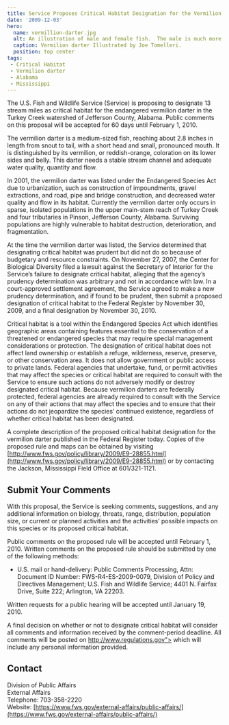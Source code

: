 ```yaml
---
title: Service Proposes Critical Habitat Designation for the Vermilion Darter
date: '2009-12-03'
hero:
  name: vermillion-darter.jpg
  alt: An illustration of male and female fish.  The male is much more colorful with blues and oranges while the female is black and brown.
  caption: Vermilion darter Illustrated by Joe Tomelleri.
  position: top center
tags:
 - Critical Habitat
 - Vermilion darter
 - Alabama
 - Mississippi
---
```


The U.S. Fish and Wildlife Service (Service) is proposing to designate 13 stream miles as critical habitat for the endangered vermilion darter in the Turkey Creek watershed of Jefferson County, Alabama. Public comments on this proposal will be accepted for 60 days until February 1, 2010.

The vermilion darter is a medium-sized fish, reaching about 2.8 inches in length from snout to tail, with a short head and small, pronounced mouth. It is distinguished by its vermilion, or reddish-orange, coloration on its lower sides and belly. This darter needs a stable stream channel and adequate water quality, quantity and flow.

In 2001, the vermilion darter was listed under the Endangered Species Act due to urbanization, such as construction of impoundments, gravel extractions, and road, pipe and bridge construction, and decreased water quality and flow in its habitat. Currently the vermilion darter only occurs in sparse, isolated populations in the upper main-stem reach of Turkey Creek and four tributaries in Pinson, Jefferson County, Alabama. Surviving populations are highly vulnerable to habitat destruction, deterioration, and fragmentation.

At the time the vermilion darter was listed, the Service determined that designating critical habitat was prudent but did not do so because of budgetary and resource constraints. On November 27, 2007, the Center for Biological Diversity filed a lawsuit against the Secretary of Interior for the Service’s failure to designate critical habitat, alleging that the agency’s prudency determination was arbitrary and not in accordance with law. In a court-approved settlement agreement, the Service agreed to make a new prudency determination, and if found to be prudent, then submit a proposed designation of critical habitat to the Federal Register by November 30, 2009, and a final designation by November 30, 2010.

Critical habitat is a tool within the Endangered Species Act which identifies geographic areas containing features essential to the conservation of a threatened or endangered species that may require special management considerations or protection. The designation of critical habitat does not affect land ownership or establish a refuge, wilderness, reserve, preserve, or other conservation area. It does not allow government or public access to private lands. Federal agencies that undertake, fund, or permit activities that may affect the species or critical habitat are required to consult with the Service to ensure such actions do not adversely modify or destroy designated critical habitat. Because vermilion darters are federally protected, federal agencies are already required to consult with the Service on any of their actions that may affect the species and to ensure that their actions do not jeopardize the species’ continued existence, regardless of whether critical habitat has been designated.

A complete description of the proposed critical habitat designation for the vermilion darter published in the Federal Register today. Copies of the proposed rule and maps can be obtained by visiting [http://www.fws.gov/policy/library/2009/E9-28855.html](http://www.fws.gov/policy/library/2009/E9-28855.html) or by contacting the Jackson, Mississippi Field Office at 601/321-1121.

## Submit Your Comments

With this proposal, the Service is seeking comments, suggestions, and any additional information on biology, threats, range, distribution, population size, or current or planned activities and the activities’ possible impacts on this species or its proposed critical habitat.

Public comments on the proposed rule will be accepted until February 1, 2010\. Written comments on the proposed rule should be submitted by one of the following methods:

*   U.S. mail or hand-delivery: Public Comments Processing, Attn: Document ID Number: FWS-R4-ES-2009-0079, Division of Policy and Directives Management; U.S. Fish and Wildlife Service; 4401 N. Fairfax Drive, Suite 222; Arlington, VA 22203.

Written requests for a public hearing will be accepted until January 19, 2010.

A final decision on whether or not to designate critical habitat will consider all comments and information received by the comment-period deadline. All comments will be posted on http://www.regulations.gov"> which will include any personal information provided.

## Contact

Division of Public Affairs  
External Affairs  
Telephone: 703-358-2220  
Website: [https://www.fws.gov/external-affairs/public-affairs/](https://www.fws.gov/external-affairs/public-affairs/)
